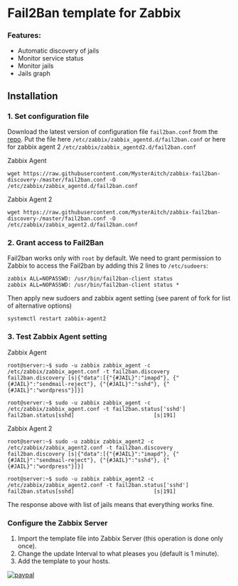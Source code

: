 # Fail2Ban template for Zabbix
### Features:

- Automatic discovery of jails
- Monitor service status
- Monitor jails
- Jails graph

## Installation
### 1. Set configuration file
Download the latest version of configuration file `fail2ban.conf` from the [repo](https://github.com/hermanekt/zabbix-fail2ban-discovery-).
Put the file here `/etc/zabbix/zabbix_agentd.d/fail2ban.conf` or here for zabbix agent 2 `/etc/zabbix/zabbix_agentd2.d/fail2ban.conf`

Zabbix Agent
```console
wget https://raw.githubusercontent.com/MysterAitch/zabbix-fail2ban-discovery-/master/fail2ban.conf -O /etc/zabbix/zabbix_agentd.d/fail2ban.conf
```
Zabbix Agent 2
```console
wget https://raw.githubusercontent.com/MysterAitch/zabbix-fail2ban-discovery-/master/fail2ban.conf -O /etc/zabbix/zabbix_agent2.d/fail2ban.conf
```

### 2. Grant access to Fail2Ban
Fail2ban works only with `root` by default. We need to grant permission to Zabbix to access the Fail2ban by adding this 2 lines to `/etc/sudoers`:
```console
zabbix ALL=NOPASSWD: /usr/bin/fail2ban-client status
zabbix ALL=NOPASSWD: /usr/bin/fail2ban-client status *
```
Then apply new sudoers and zabbix agent setting (see parent of fork for list of alternative options)

```console
systemctl restart zabbix-agent2
```

### 3. Test Zabbix Agent setting

Zabbix Agent
```console
root@server:~$ sudo -u zabbix zabbix_agent -c /etc/zabbix/zabbix_agent.conf -t fail2ban.discovery
fail2ban.discovery [s|{"data":[{"{#JAIL}":"imapd"}, {"{#JAIL}":"sendmail-reject"}, {"{#JAIL}":"sshd"}, {"{#JAIL}":"wordpress"}]}]

root@server:~$ sudo -u zabbix zabbix_agent -c /etc/zabbix/zabbix_agent.conf -t fail2ban.status['sshd']
fail2ban.status[sshd]                         [s|191]
```

Zabbix Agent 2
```console
root@server:~$ sudo -u zabbix zabbix_agent2 -c /etc/zabbix/zabbix_agent2.conf -t fail2ban.discovery
fail2ban.discovery [s|{"data":[{"{#JAIL}":"imapd"}, {"{#JAIL}":"sendmail-reject"}, {"{#JAIL}":"sshd"}, {"{#JAIL}":"wordpress"}]}]

root@server:~$ sudo -u zabbix zabbix_agent2 -c /etc/zabbix/zabbix_agent2.conf -t fail2ban.status['sshd']
fail2ban.status[sshd]                         [s|191]
```

The response above with list of jails means that everything works fine. 

### Configure the Zabbix Server
1. Import the template file into Zabbix Server (this operation is done only once).
2. Change the update Interval to what pleases you (default is 1 minute).
3. Add the template to your hosts.

[![paypal](https://www.paypalobjects.com/en_US/i/btn/btn_donateCC_LG.gif)](https://www.paypal.com/cgi-bin/webscr?cmd=_donations&business=GEH7YJEBWTFWE&currency_code=USD&source=url)
